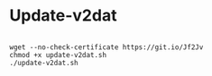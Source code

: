 # Update-v2dat

```

wget --no-check-certificate https://git.io/Jf2Jv
chmod +x update-v2dat.sh
./update-v2dat.sh

```
